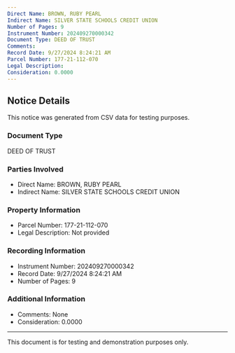 ```yaml
---
Direct Name: BROWN, RUBY PEARL
Indirect Name: SILVER STATE SCHOOLS CREDIT UNION
Number of Pages: 9
Instrument Number: 202409270000342
Document Type: DEED OF TRUST
Comments: 
Record Date: 9/27/2024 8:24:21 AM
Parcel Number: 177-21-112-070
Legal Description: 
Consideration: 0.0000
---
```


## Notice Details

This notice was generated from CSV data for testing purposes.

### Document Type
DEED OF TRUST

### Parties Involved
- Direct Name: BROWN, RUBY PEARL
- Indirect Name: SILVER STATE SCHOOLS CREDIT UNION

### Property Information
- Parcel Number: 177-21-112-070
- Legal Description: Not provided

### Recording Information
- Instrument Number: 202409270000342
- Record Date: 9/27/2024 8:24:21 AM
- Number of Pages: 9

### Additional Information
- Comments: None
- Consideration: 0.0000

---

This document is for testing and demonstration purposes only.
